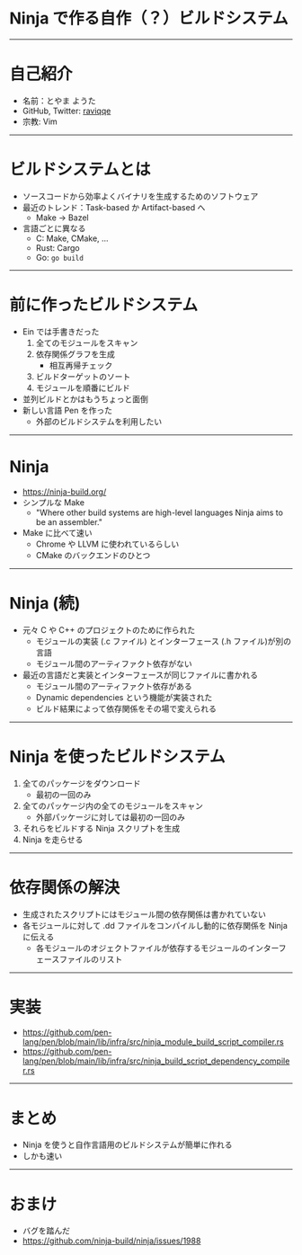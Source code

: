 # Ninja で作る自作（？）ビルドシステム

---

# 自己紹介

- 名前：とやま ようた
- GitHub, Twitter: [raviqqe](https://github.com/raviqqe)
- 宗教: Vim

---

# ビルドシステムとは

- ソースコードから効率よくバイナリを生成するためのソフトウェア
- 最近のトレンド：Task-based か Artifact-based へ
  - Make -> Bazel
- 言語ごとに異なる
  - C: Make, CMake, ...
  - Rust: Cargo
  - Go: `go build`

---

# 前に作ったビルドシステム

- Ein では手書きだった
  1. 全てのモジュールをスキャン
  1. 依存関係グラフを生成
     - 相互再帰チェック
  1. ビルドターゲットのソート
  1. モジュールを順番にビルド
- 並列ビルドとかはもうちょっと面倒
- 新しい言語 Pen を作った
  - 外部のビルドシステムを利用したい

---

# Ninja

- https://ninja-build.org/
- シンプルな Make
  - "Where other build systems are high-level languages Ninja aims to be an assembler."
- Make に比べて速い
  - Chrome や LLVM に使われているらしい
  - CMake のバックエンドのひとつ

---

# Ninja (続)

- 元々 C や C++ のプロジェクトのために作られた
  - モジュールの実装 (.c ファイル) とインターフェース (.h ファイル)が別の言語
  - モジュール間のアーティファクト依存がない
- 最近の言語だと実装とインターフェースが同じファイルに書かれる
  - モジュール間のアーティファクト依存がある
  - Dynamic dependencies という機能が実装された
  - ビルド結果によって依存関係をその場で変えられる

---

# Ninja を使ったビルドシステム

1. 全てのパッケージをダウンロード
   - 最初の一回のみ
1. 全てのパッケージ内の全てのモジュールをスキャン
   - 外部パッケージに対しては最初の一回のみ
1. それらをビルドする Ninja スクリプトを生成
1. Ninja を走らせる

---

# 依存関係の解決

- 生成されたスクリプトにはモジュール間の依存関係は書かれていない
- 各モジュールに対して .dd ファイルをコンパイルし動的に依存関係を Ninja に伝える
  - 各モジュールのオジェクトファイルが依存するモジュールのインターフェースファイルのリスト

---

# 実装

- https://github.com/pen-lang/pen/blob/main/lib/infra/src/ninja_module_build_script_compiler.rs
- https://github.com/pen-lang/pen/blob/main/lib/infra/src/ninja_build_script_dependency_compiler.rs

---

# まとめ

- Ninja を使うと自作言語用のビルドシステムが簡単に作れる
- しかも速い

---

# おまけ

- バグを踏んだ
- https://github.com/ninja-build/ninja/issues/1988
